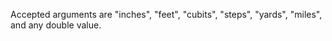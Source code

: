Accepted arguments are "inches", "feet", "cubits", "steps", "yards", "miles", and any double value.
